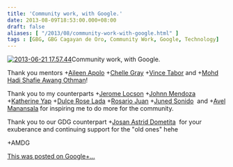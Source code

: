 ```yaml
---
title: 'Community work, with Google.'
date: 2013-08-09T18:53:00.000+08:00
draft: false
aliases: [ "/2013/08/community-work-with-google.html" ]
tags : [GBG, GBG Cagayan de Oro, Community Work, Google, Technology]
---
```


[![2013-06-21 17.57.44](http://jon.doblados.net/wp-content/uploads/2013/08/2013-06-21-17.57.44-150x150.jpg)](http://jon.doblados.net/wp-content/uploads/2013/08/2013-06-21-17.57.44.jpg)Community work, with Google.  
  
Thank you mentors +[Aileen Apolo](https://plus.google.com/103952059807973675584) +[Chelle Gray](https://plus.google.com/107924613894670496415) +[Vince Tabor](https://plus.google.com/108605876703445664105) and +[Mohd Hadi Shafie Awang Othman](https://plus.google.com/106878004460454432667)!  
  
Thank you to my counterparts +[Jerome Locson](https://plus.google.com/113131747428180376706) +[Johnn Mendoza](https://plus.google.com/113013158241482680114) +[Katherine Yap](https://plus.google.com/113277573821947662716) +[Dulce Rose Lada](https://plus.google.com/111878989938682339573) +[Rosario Juan](https://plus.google.com/118136706085301141165) +[Juned Sonido](https://plus.google.com/111811609208122851751)  and +[Avel Manansala](https://plus.google.com/114517141445686518917) for inspiring me to do more for the community.  
  
Thank you to our GDG counterpart +[Josan Astrid Dometita](https://plus.google.com/112231236123642310193)  for your exuberance and continuing support for the "old ones" hehe  
  
+AMDG  

  

[This was posted on Google+…](https://plus.google.com/114642277785568765419/posts/ZWdJLN2mcQ9)